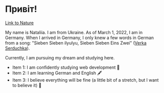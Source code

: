 # Привіт!

[Link to Nature](https://unsplash.com/de/fotos/foggy-mountain-summit-1Z2niiBPg5A)

My name is Nataliia. I am from Ukraine. As of March 1, 2022, I am in Germany. When I arrived in Germany, I only knew a few words in German from a song: "Sieben Sieben ilyulyu, Sieben Sieben Eins Zwei" ([Verka Serduchka](https://de.images.search.yahoo.com/search/images;_ylt=Awr.RDNGiXlmYgQAfpT04olQ;_ylu=Y29sbwNpcjIEcG9zAzEEdnRpZAMEc2VjA3BpdnM-?p=%D0%B2%D0%B5%D1%80%D0%BA%D0%B0+%D1%81%D0%B5%D1%80%D0%B4%D1%8E%D1%87%D0%BA%D0%B0&fr2=piv-web&type=E210DE850G0&fr=mcafee&guccounter=1&guce_referrer=aHR0cHM6Ly9kZS5zZWFyY2gueWFob28uY29tL3NlYXJjaD9mcj1tY2FmZWUmdHlwZT1FMjEwREU4NTBHMCZwPSVEMCVCMiVEMCVCNSVEMSU4MCVEMCVCQSVEMCVCMCslRDElODElRDAlQjUlRDElODAlRDAlQjQlRDElOEUlRDElODclRDAlQkElRDAlQjA&guce_referrer_sig=AQAAAExfVgnij2bfnVAyIooCSkINB42R5wfgKkRIwxqgDlhnFuy2zU2_vVZrw_MrJJrrbGB_l61SKtNTXJ0VdG-Wu7dDx3Sis3zy54F9e1uc71lD1uSqPESgkF0216VhAL6B-xc--oy5D36w93zDqBgS7uc1VHfRh4xF0JKJ0_Q6n7wn#id=18&iurl=https%3A%2F%2Fstatic.life.ru%2Fposts%2F2018%2F10%2F1157302%2F9b0c3dd586d858781764776c133c4b01.jpg&action=click)).

Currently, I am pursuing my dream and studying here.

- Item 1: I am confidently studying web development 💫
- Item 2: I am learning German and English 🖋
- Item 3: I believe everything will be fine (a little bit of a stretch, but I want to believe it) 🤗

